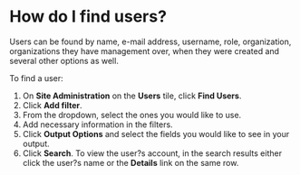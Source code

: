 # How do I find users?

Users can be found by name, e-mail address, username, role, organization, organizations they have management over, when they were created and several other options as well.

To find a user:
1. On **Site Administration** on the **Users** tile, click **Find Users**. 
1. Click **Add filter**.
1. From the dropdown, select the ones you would like to use. 
1. Add necessary information in the filters. 
1. Click **Output Options** and select the fields you would like to see in your output. 
1. Click **Search**. To view the user?s account, in the search results either click the user?s name or the **Details** link on the same row.